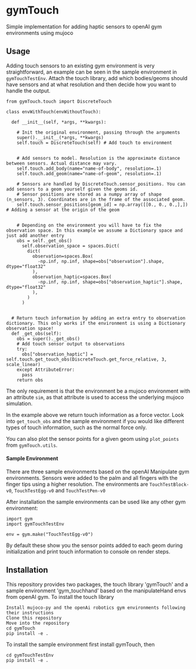 # gymTouch
Simple implementation for adding haptic sensors to openAI gym environments using mujoco


## Usage

Adding touch sensors to an existing gym environment is very straightforward, an example can be seen in the sample environment in ```gymTouchTestEnv```. Attach the touch library, add which bodies/geoms should have sensors and at what resolution and then decide how you want to handle the output.

```
from gymTouch.touch import DiscreteTouch

class envWithTouch(envWithoutTouch):
  
  def __init__(self, *args, **kwargs):
  
    # Init the original environment, passing through the arguments
    super().__init__(*args, **kwargs)
    self.touch = DiscreteTouch(self) # Add touch to environment
    
    
    # Add sensors to model. Resolution is the approximate distance between sensors. Actual distance may vary.
    self.touch.add_body(name="name-of-body", resolution=.1)
    self.touch.add_geom(name="name-of-geom", resolution=.1)
    
    # Sensors are handled by DiscreteTouch.sensor_positions. You can add sensors to a geom yourself given the geoms id. 
    # Sensor positions are stored as a numpy array of shape (n_sensors, 3). Coordinates are in the frame of the associated geom.
    self.touch.sensor_positions[geom_id] = np.array([[0., 0., 0.,],]) # Adding a sensor at the origin of the geom
    
    
    # Depending on the environment you will have to fix the observation space. In this example we assume a Dictionary space and just add another entry
    obs = self._get_obs()
      self.observation_space = spaces.Dict(
        dict(
          observation=spaces.Box(
            -np.inf, np.inf, shape=obs["observation"].shape, dtype="float32"
          ),
          observation_haptic=spaces.Box(
            -np.inf, np.inf, shape=obs["observation_haptic"].shape, dtype="float32"
          ),
        )
      )
    
    
  # Return touch information by adding an extra entry to observation dictionary. This only works if the environment is using a Dictionary observation space!
  def _get_obs(self):
    obs = super()._get_obs()
    # Add touch sensor output to observations
    try:
      obs["observation_haptic"] = self.touch.get_touch_obs(DiscreteTouch.get_force_relative, 3, scale_linear)
    except AttributeError:
      pass
    return obs
```

The only requirement is that the environment be a mujoco environment with an attribute ```sim```, as that attribute is used to access the underlying mujoco simulation.

In the example above we return touch information as a force vector. Look into ```get_touch_obs``` and the sample environment if you would like different types of touch information, such as the normal force only.

You can also plot the sensor points for a given geom using ```plot_points``` from ```gymTouch.utils```.

#### Sample Environment
There are three sample environments based on the openAI Manipulate gym environments. Sensors were added to the palm and all fingers with the finger tips using a higher resolution. The environments are ```TouchTestBlock-v0```, ```TouchTestEgg-v0``` and ```TouchTestPen-v0```

After installation the sample environments can be used like any other gym environment:

```
import gym
import gymTouchTestEnv

env = gym.make("TouchTestEgg-v0")
```

By default these show you the sensor points added to each geom during initialization and print touch information to console on render steps.


## Installation
This repository provides two packages, the touch library 'gymTouch' and a sample environment 'gym_touchhand' based on the manipulateHand envs from openAI gym.
To install the touch library
```
Install mujoco-py and the openAi robotics gym environments following their instructions
Clone this repository
Move into the repository
cd gymTouch
pip install -e .
```

To install the sample environment first install gymTouch, then
```
cd gymTouchTestEnv
pip install -e .
```
